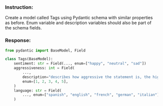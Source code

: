 ### Instruction:
Create a model called Tags using Pydantic schema with similar properties as before. Enum variable and description variables should also be part of the schema fields.

### Response:
```python
from pydantic import BaseModel, Field

class Tags(BaseModel):
    sentiment: str = Field(..., enum=["happy", "neutral", "sad"])
    aggressiveness: int = Field(
        ...,
        description="describes how aggressive the statement is, the higher the number the more aggressive",
        enum=[1, 2, 3, 4, 5],
    )
    language: str = Field(
        ..., enum=["spanish", "english", "french", "german", "italian"]
    )
```